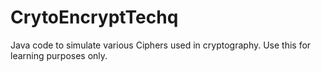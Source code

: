 # CrytoEncryptTechq
Java code to simulate various Ciphers used in cryptography. Use this for learning purposes only.
